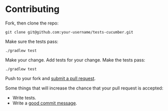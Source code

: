 Contributing
============

Fork, then clone the repo:

```
git clone git@github.com:your-username/tests-cucumber.git
```

Make sure the tests pass:

```
./gradlew test
```

Make your change. Add tests for your change. Make the tests pass:

```
./gradlew test
```

Push to your fork and [submit a pull request][pr].

[pr]: https://github.com/pgentile/tests-cucumber/compare/

Some things that will increase the chance that your pull request is accepted:

* Write tests.
* Write a [good commit message][commit].

[style]: https://github.com/thoughtbot/guides/tree/master/style
[commit]: http://tbaggery.com/2008/04/19/a-note-about-git-commit-messages.html
